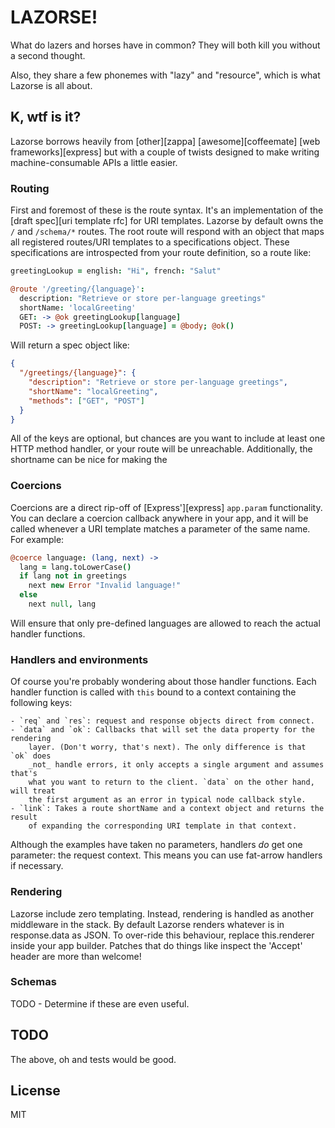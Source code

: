 # LAZORSE!

What do lazers and horses have in common? They will both kill you without a second thought.

Also, they share a few phonemes with "lazy" and "resource", which is what Lazorse is all about.

## K, wtf is it?

Lazorse borrows heavily from [other][zappa] [awesome][coffeemate]
[web frameworks][express] but with a couple of twists designed to make writing
machine-consumable APIs a little easier.

### Routing

First and foremost of these is the route syntax. It's an implementation of the
[draft spec][uri template rfc] for URI templates. Lazorse by default owns the
`/` and `/schema/*` routes. The root route will respond with an object that maps
all registered routes/URI templates to a specifications object. These
specifications are introspected from your route definition, so a route like:

```coffee
greetingLookup = english: "Hi", french: "Salut"

@route '/greeting/{language}':
  description: "Retrieve or store per-language greetings"
  shortName: 'localGreeting'
  GET: -> @ok greetingLookup[language]
  POST: -> greetingLookup[language] = @body; @ok()
```

Will return a spec object like:

```json
{
  "/greetings/{language}": {
    "description": "Retrieve or store per-language greetings",
    "shortName": "localGreeting",
    "methods": ["GET", "POST"]
  }
}
```

All of the keys are optional, but chances are you want to include at least one
HTTP method handler, or your route will be unreachable. Additionally, the
shortname can be nice for making the 

### Coercions

Coercions are a direct rip-off of [Express'][express] `app.param` functionality.
You can declare a coercion callback anywhere in your app, and it will be called
whenever a URI template matches a parameter of the same name. For example:

```coffee
@coerce language: (lang, next) ->
  lang = lang.toLowerCase()
  if lang not in greetings
    next new Error "Invalid language!"
  else
    next null, lang
```

Will ensure that only pre-defined languages are allowed to reach the actual
handler functions.

### Handlers and environments

Of course you're probably wondering about those handler functions. Each handler
function is called with `this` bound to a context containing the following keys:

	- `req` and `res`: request and response objects direct from connect.
	- `data` and `ok`: Callbacks that will set the data property for the rendering
		layer. (Don't worry, that's next). The only difference is that `ok` does
		_not_ handle errors, it only accepts a single argument and assumes that's
		what you want to return to the client. `data` on the other hand, will treat
		the first argument as an error in typical node callback style.
	- `link`: Takes a route shortName and a context object and returns the result
		of expanding the corresponding URI template in that context.

Although the examples have taken no parameters, handlers _do_ get one parameter:
the request context. This means you can use fat-arrow handlers if necessary.

### Rendering

Lazorse include zero templating. Instead, rendering is handled as another
middleware in the stack. By default Lazorse renders whatever is in
response.data as JSON. To over-ride this behaviour, replace this.renderer inside
your app builder. Patches that do things like inspect the 'Accept' header are
more than welcome!

### Schemas

TODO - Determine if these are even useful.

## TODO

The above, oh and tests would be good.

## License

MIT
